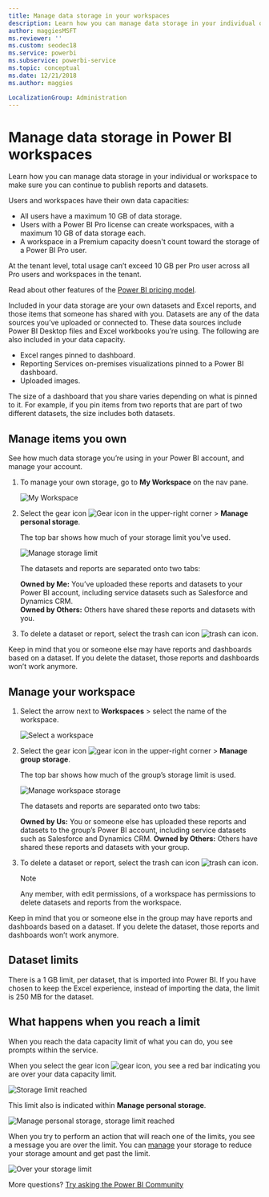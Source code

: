 ```yaml
---
title: Manage data storage in your workspaces
description: Learn how you can manage data storage in your individual or workspace to make sure you can continue to publish reports and datasets.
author: maggiesMSFT
ms.reviewer: ''
ms.custom: seodec18
ms.service: powerbi
ms.subservice: powerbi-service
ms.topic: conceptual
ms.date: 12/21/2018
ms.author: maggies

LocalizationGroup: Administration
---
```

# Manage data storage in Power BI workspaces

Learn how you can manage data storage in your individual or workspace to make sure you can continue to publish reports and datasets.

Users and workspaces have their own data capacities:

* All users have a maximum 10 GB of data storage.
* Users with a Power BI Pro license can create workspaces, with a maximum 10 GB of data storage each.
* A workspace in a Premium capacity doesn't count toward the storage of a Power BI Pro user.

At the tenant level, total usage can’t exceed 10 GB per Pro user across all Pro users and workspaces in the tenant.

Read about other features of the [Power BI pricing model](https://powerbi.microsoft.com/pricing).

Included in your data storage are your own datasets and Excel reports, and those items that someone has shared with you. Datasets are any of the data sources you’ve uploaded or connected to. These data sources include Power BI Desktop files and Excel workbooks you’re using. The following are also included in your data capacity.

* Excel ranges pinned to dashboard.
* Reporting Services on-premises visualizations pinned to a Power BI dashboard.
* Uploaded images.

The size of a dashboard that you share varies depending on what is pinned to it. For example, if you pin items from two reports that are part of two different datasets, the size includes both datasets.

<a name="manage"/>

## Manage items you own

See how much data storage you’re using in your Power BI account, and manage your account.

1. To manage your own storage, go to **My Workspace** on the nav pane.
   
    ![My Workspace](media/service-admin-manage-your-data-storage-in-power-bi/pbi_myworkspace.png)
2. Select the gear icon ![Gear icon](media/service-admin-manage-your-data-storage-in-power-bi/pbi_gearicon.png) in the upper-right corner \> **Manage personal storage**.
   
    The top bar shows how much of your storage limit you’ve used.
   
    ![Manage storage limit](media/service-admin-manage-your-data-storage-in-power-bi/pbi_persnlstorage.png)
   
    The datasets and reports are separated onto two tabs:
   
    **Owned by Me:** You’ve uploaded these reports and datasets to your Power BI account, including service datasets such as Salesforce and Dynamics CRM.  
    **Owned by Others:** Others have shared these reports and datasets with you.
1. To delete a dataset or report, select the trash can icon ![trash can icon](media/service-admin-manage-your-data-storage-in-power-bi/pbi_deleteicon.png).

Keep in mind that you or someone else may have reports and dashboards based on a dataset. If you delete the dataset, those reports and dashboards won’t work anymore.

## Manage your workspace
1. Select the arrow next to **Workspaces** \> select the name of the workspace.
   
    ![Select a workspace](media/service-admin-manage-your-data-storage-in-power-bi/pbi_groupworkspaces.png)
2. Select the gear icon ![gear icon](media/service-admin-manage-your-data-storage-in-power-bi/pbi_gearicon.png) in the upper-right corner \> **Manage group storage**.
   
    The top bar shows how much of the group’s storage limit is used.
   
    ![Manage workspace storage](media/service-admin-manage-your-data-storage-in-power-bi/pbi_groupstorage.png)
   
    The datasets and reports are separated onto two tabs:
   
    **Owned by Us:** You or someone else has uploaded these reports and datasets to the group’s Power BI account, including service datasets such as Salesforce and Dynamics CRM.
    **Owned by Others:** Others have shared these reports and datasets with your group.
3. To delete a dataset or report, select the trash can icon ![trash can icon](media/service-admin-manage-your-data-storage-in-power-bi/pbi_deleteicon.png).
   
   > [!NOTE]
   > Any member, with edit permissions, of a workspace has permissions to delete datasets and reports from the workspace.
   > 
   > 

Keep in mind that you or someone else in the group may have reports and dashboards based on a dataset. If you delete the dataset, those reports and dashboards won’t work anymore.

## Dataset limits
There is a 1 GB limit, per dataset, that is imported into Power BI. If you have chosen to keep the Excel experience, instead of importing the data, the limit is 250 MB for the dataset.

## What happens when you reach a limit
When you reach the data capacity limit of what you can do, you see prompts within the service. 

When you select the gear icon ![gear icon](media/service-admin-manage-your-data-storage-in-power-bi/pbi_gearicon.png), you see a red bar indicating you are over your data capacity limit.

![Storage limit reached](media/service-admin-manage-your-data-storage-in-power-bi/manage-storage-limit.png)

This limit also is indicated within **Manage personal storage**.

 ![Manage personal storage, storage limit reached](media/service-admin-manage-your-data-storage-in-power-bi/manage-storage-limit2.png)

 When you try to perform an action that will reach one of the limits, you see a message you are over the limit. You can [manage](#manage) your storage to reduce your storage amount and get past the limit.

 ![Over your storage limit](media/service-admin-manage-your-data-storage-in-power-bi/powerbi-pro-over-limit.png)

 More questions? [Try asking the Power BI Community](https://community.powerbi.com/)

